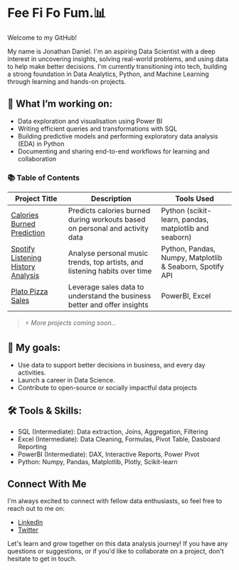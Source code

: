 # Fee Fi Fo Fum.📊
Welcome to my GitHub!

My name is Jonathan Daniel. I'm an aspiring Data Scientist with a deep interest in uncovering insights, solving real-world problems, and using data to help make better decisions. I'm currently transitioning into tech, building a strong foundation in Data Analytics, Python, and Machine Learning through learning and hands-on projects.

## 🔬 What I’m working on:
- Data exploration and visualisation using Power BI
- Writing efficient queries and transformations with SQL
- Building predictive models and performing exploratory data analysis (EDA) in Python
- Documenting and sharing end-to-end workflows for learning and collaboration

### 📚 Table of Contents

| Project Title | Description | Tools Used |
|---------------|-------------|-------------|
| [Calories Burned Prediction](#) | Predicts calories burned during workouts based on personal and activity data | Python (scikit-learn, pandas, matplotlib and seaborn) |
| [Spotify Listening History Analysis](#) | Analyse personal music trends, top artists, and listening habits over time | Python, Pandas, Numpy, Matplotlib & Seaborn, Spotify API |
| [Plato Pizza Sales](#) | Leverage sales data to understand the business better and offer insights | PowerBI, Excel |

> ⚡ *More projects coming soon...*


## 🎯 My goals:
- Use data to support better decisions in business, and every day activities.
- Launch a career in Data Science.
- Contribute to open-source or socially impactful data projects


## 🛠️ Tools & Skills:
- SQL (Intermediate): Data extraction, Joins, Aggregation, Filtering
- Excel (Intermediate): Data Cleaning, Formulas, Pivot Table, Dasboard Reporting
- PowerBI (Intermediate): DAX, Interactive Reports, Power Pivot
- Python: Numpy, Pandas, Matplotlib, Plotly, Scikit-learn


## Connect With Me

I'm always excited to connect with fellow data enthusiasts, so feel free to reach out to me on:

- [LinkedIn](https://www.linkedin.com/in/jonathan12daniels/)
- [Twitter](https://twitter.com/theJhon_doe)

Let's learn and grow together on this data analysis journey! If you have any questions or suggestions, or if you'd like to collaborate on a project, don't hesitate to get in touch.
